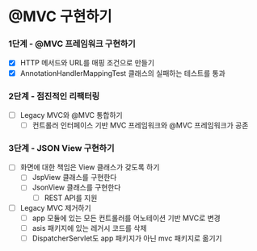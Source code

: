 # @MVC 구현하기

### 1단계 - @MVC 프레임워크 구현하기
- [x] HTTP 메서드와 URL를 매핑 조건으로 만들기
- [x] AnnotationHandlerMappingTest 클래스의 실패하는 테스트를 통과

### 2단계 -  점진적인 리팩터링
- [ ] Legacy MVC와 @MVC 통합하기
  - [ ] 컨트롤러 인터페이스 기반 MVC 프레임워크와 @MVC 프레임워크가 공존

### 3단계 - JSON View 구현하기
- [ ] 화면에 대한 책임은 View 클래스가 갖도록 하기
  - [ ] JspView 클래스를 구현한다
  - [ ] JsonView 클래스를 구현한다
    -  [ ] REST API를 지원
- [ ] Legacy MVC 제거하기
  - [ ] app 모듈에 있는 모든 컨트롤러를 어노테이션 기반 MVC로 변경
  - [ ] asis 패키지에 있는 레거시 코드를 삭제
  - [ ] DispatcherServlet도 app 패키지가 아닌 mvc 패키지로 옮기기
